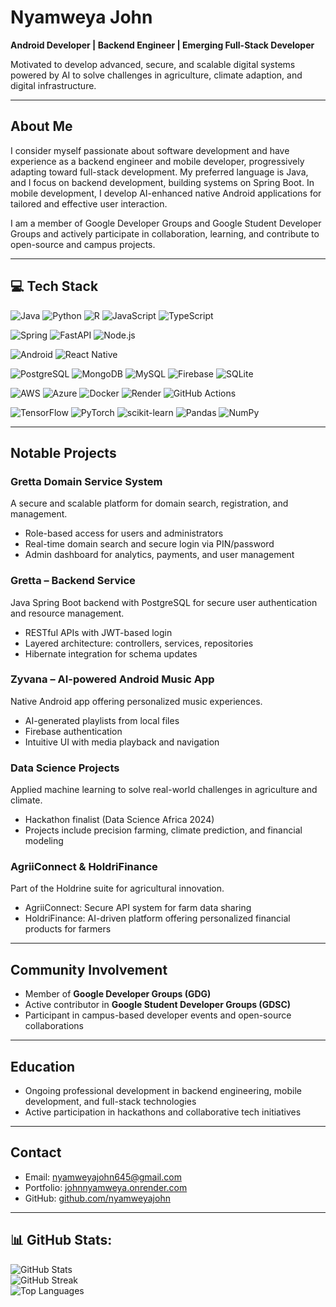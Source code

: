 # Nyamweya John

**Android Developer | Backend Engineer | Emerging Full-Stack Developer**

Motivated to develop advanced, secure, and scalable digital systems powered by AI to solve challenges in agriculture, climate adaption, and digital infrastructure.

---

## About Me

I consider myself passionate about software development and have experience as a backend engineer and mobile developer, progressively adapting toward full-stack development. My preferred language is Java, and I focus on backend development, building systems on Spring Boot. In mobile development, I develop AI-enhanced native Android applications for tailored and effective user interaction.

I am a member of Google Developer Groups and Google Student Developer Groups and actively participate in collaboration, learning, and contribute to open-source and campus projects.

---

## 💻 Tech Stack

![Java](https://img.shields.io/badge/java-%23ED8B00.svg?style=flat&logo=openjdk&logoColor=white)
![Python](https://img.shields.io/badge/python-3670A0?style=flat&logo=python&logoColor=ffdd54)
![R](https://img.shields.io/badge/r-%23276DC3.svg?style=flat&logo=r&logoColor=white)
![JavaScript](https://img.shields.io/badge/javascript-%23323330.svg?style=flat&logo=javascript&logoColor=%23F7DF1E)
![TypeScript](https://img.shields.io/badge/typescript-%23007ACC.svg?style=flat&logo=typescript&logoColor=white)

![Spring](https://img.shields.io/badge/spring-%236DB33F.svg?style=flat&logo=spring&logoColor=white)
![FastAPI](https://img.shields.io/badge/FastAPI-005571?style=flat&logo=fastapi)
![Node.js](https://img.shields.io/badge/node.js-339933?style=flat&logo=node.js&logoColor=white)


![Android](https://img.shields.io/badge/android-%3DDC6F00.svg?style=flat&logo=android&logoColor=white)
![React Native](https://img.shields.io/badge/react_native-%2320232a.svg?style=flat&logo=react&logoColor=%2361DAFB)

![PostgreSQL](https://img.shields.io/badge/postgres-%23316192.svg?style=flat&logo=postgresql&logoColor=white)
![MongoDB](https://img.shields.io/badge/MongoDB-%234ea94b.svg?style=flat&logo=mongodb&logoColor=white)
![MySQL](https://img.shields.io/badge/mysql-4479A1.svg?style=flat&logo=mysql&logoColor=white)
![Firebase](https://img.shields.io/badge/firebase-%23039BE5.svg?style=flat&logo=firebase)
![SQLite](https://img.shields.io/badge/sqlite-%2307405e.svg?style=flat&logo=sqlite&logoColor=white)

![AWS](https://img.shields.io/badge/AWS-%23FF9900.svg?style=flat&logo=amazon-aws&logoColor=white)
![Azure](https://img.shields.io/badge/azure-%230072C6.svg?style=flat&logo=microsoftazure&logoColor=white)
![Docker](https://img.shields.io/badge/docker-%230db7ed.svg?style=flat&logo=docker&logoColor=white)
![Render](https://img.shields.io/badge/Render-%46E3B7.svg?style=flat&logo=render&logoColor=white)
![GitHub Actions](https://img.shields.io/badge/github_actions-%232671E5.svg?style=flat&logo=githubactions&logoColor=white)

![TensorFlow](https://img.shields.io/badge/TensorFlow-%23FF6F00.svg?style=flat&logo=TensorFlow&logoColor=white)
![PyTorch](https://img.shields.io/badge/PyTorch-%23EE4C2C.svg?style=flat&logo=PyTorch&logoColor=white)
![scikit-learn](https://img.shields.io/badge/scikit--learn-%23F7931E.svg?style=flat&logo=scikit-learn&logoColor=white)
![Pandas](https://img.shields.io/badge/pandas-%23150458.svg?style=flat&logo=pandas&logoColor=white)
![NumPy](https://img.shields.io/badge/numpy-%23013243.svg?style=flat&logo=numpy&logoColor=white)

---

## Notable Projects

### Gretta Domain Service System  
A secure and scalable platform for domain search, registration, and management.  
- Role-based access for users and administrators  
- Real-time domain search and secure login via PIN/password  
- Admin dashboard for analytics, payments, and user management

### Gretta – Backend Service  
Java Spring Boot backend with PostgreSQL for secure user authentication and resource management.
- RESTful APIs with JWT-based login  
- Layered architecture: controllers, services, repositories  
- Hibernate integration for schema updates

### Zyvana – AI-powered Android Music App  
Native Android app offering personalized music experiences.  
- AI-generated playlists from local files  
- Firebase authentication  
- Intuitive UI with media playback and navigation

### Data Science Projects
Applied machine learning to solve real-world challenges in agriculture and climate.  
- Hackathon finalist (Data Science Africa 2024)  
- Projects include precision farming, climate prediction, and financial modeling

### AgriiConnect & HoldriFinance  
Part of the Holdrine suite for agricultural innovation.  
- AgriiConnect: Secure API system for farm data sharing  
- HoldriFinance: AI-driven platform offering personalized financial products for farmers

---

## Community Involvement

- Member of **Google Developer Groups (GDG)**  
- Active contributor in **Google Student Developer Groups (GDSC)**  
- Participant in campus-based developer events and open-source collaborations

---

## Education

- Ongoing professional development in backend engineering, mobile development, and full-stack technologies  
- Active participation in hackathons and collaborative tech initiatives

---

## Contact

- Email: nyamweyajohn645@gmail.com  
- Portfolio: [johnnyamweya.onrender.com](https://johnnyamweya.onrender.com)  
- GitHub: [github.com/nyamweyajohn](https://github.com/ByteCraft404)

---

## 📊 GitHub Stats:

![GitHub Stats](https://github-readme-stats.vercel.app/api?username=ByteCraft404&theme=dark&hide_border=false&include_all_commits=true&count_private=true)<br/>
![GitHub Streak](https://nirzak-streak-stats.vercel.app/?user=ByteCraft404&theme=dark&hide_border=false)<br/>
![Top Languages](https://github-readme-stats.vercel.app/api/top-langs/?username=ByteCraft404&theme=dark&hide_border=false&include_all_commits=true&count_private=true&layout=compact)

